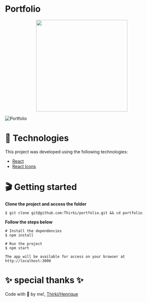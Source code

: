 # Portfolio
<p align="center">
  <img height="300px" src="https://user-images.githubusercontent.com/69635807/161143745-b903e782-9112-4fb0-8d6e-e92fee95f525.png">
</p>

![Portfolio](https://user-images.githubusercontent.com/69635807/161141877-94ffebd9-3186-40dd-9599-eaca5bb2fc6c.png)

# 📁 Technologies #
This project was developed using the following technologies:

* [React](https://reactjs.org/)
* [React Icons](https://react-icons.github.io/react-icons/)

# 🎬 Getting started #
**Clone the project and access the folder**
~~~
$ git clone git@github.com:Thirki/portfolio.git && cd portfolio
~~~
**Follow the steps below**
~~~
# Install the dependencies
$ npm install
~~~

~~~
# Run the project
$ npm start
~~~

~~~
The app will be available for access on your browser at http://localhost:3000
~~~
# ✨ special thanks ✨ #
Code with 💜 by me!, [Thirki/Henrique](https://www.linkedin.com/in/thirki/)

